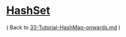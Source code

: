 # [HashSet](https://www.programiz.com/rust/hashset)

( Back to [33-Tutorial-HashMap-onwards.md](/documentation/33-Tutorial-HashMap-onwards.md) )

